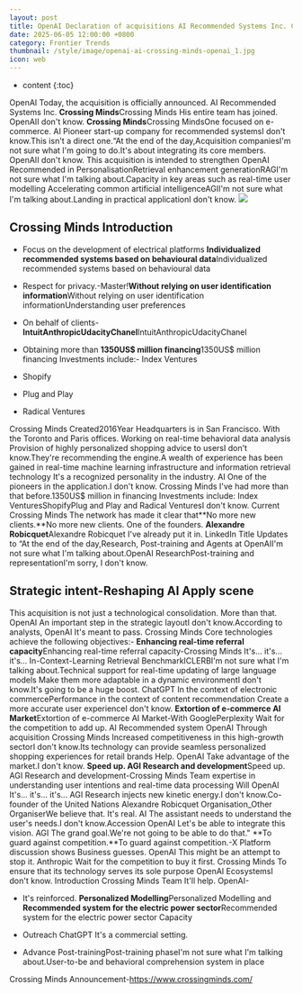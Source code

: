 ```yaml
---
layout: post
title: OpenAI Declaration of acquisitions AI Recommended Systems Inc. Crossing Minds His entire team has joined. OpenAI
date: 2025-06-05 12:00:00 +0800
category: Frontier Trends
thumbnail: /style/image/openai-ai-crossing-minds-openai_1.jpg
icon: web
---
```

* content
{:toc}

OpenAI Today, the acquisition is officially announced. AI Recommended Systems Inc. **Crossing Minds**Crossing Minds His entire team has joined. OpenAII don't know.
**Crossing Minds**Crossing MindsOne focused on e-commerce. AI Pioneer start-up company for recommended systemsI don't know.This isn't a direct one.“At the end of the day,Acquisition companiesI'm not sure what I'm going to do.It's about integrating its core members. OpenAII don't know.
This acquisition is intended to strengthen OpenAI Recommended in PersonalisationRetrieval enhancement generationRAGI'm not sure what I'm talking about.Capacity in key areas such as real-time user modelling Accelerating common artificial intelligenceAGII'm not sure what I'm talking about.Landing in practical applicationI don't know.
![](https://assets-v2.circle.so/k2bihhhpptnld7s9yjhy5rcklimh)
## Crossing Minds Introduction

- Focus on the development of electrical platforms **Individualized recommended systems based on behavioural data**Individualized recommended systems based on behavioural data

- Respect for privacy.-Master!**Without relying on user identification information**Without relying on user identification informationUnderstanding user preferences

- On behalf of clients-**IntuitAnthropicUdacityChanel**IntuitAnthropicUdacityChanel

- Obtaining more than **1350US$ million financing**1350US$ million financing Investments include:-
Index Ventures

- Shopify

- Plug and Play

- Radical Ventures

Crossing Minds Created2016Year Headquarters is in San Francisco. With the Toronto and Paris offices. Working on real-time behavioral data analysis Provision of highly personalized shopping advice to usersI don't know.They're recommending the engine.A wealth of experience has been gained in real-time machine learning infrastructure and information retrieval technology It's a recognized personality in the industry. AI One of the pioneers in the application.I don't know.
Crossing Minds I've had more than that before.1350US$ million in financing Investments include: Index VenturesShopifyPlug and Play and Radical VenturesI don't know.
Current Crossing Minds The network has made it clear that**No more new clients.**No more new clients. One of the founders. **Alexandre Robicquet**Alexandre Robicquet I've already put it in. LinkedIn Title Updates to “At the end of the day,Research, Post-training and Agents at OpenAII'm not sure what I'm talking about.OpenAI ResearchPost-training and representationI'm sorry, I don't know.

## Strategic intent-Reshaping AI Apply scene
This acquisition is not just a technological consolidation. More than that. OpenAI An important step in the strategic layoutI don't know.According to analysts, OpenAI It's meant to pass. Crossing Minds Core technologies achieve the following objectives:-
**Enhancing real-time referral capacity**Enhancing real-time referral capacity-Crossing Minds It's... it's... it's... In-Context-Learning Retrieval BenchmarkICLERBI'm not sure what I'm talking about.Technical support for real-time updating of large language models Make them more adaptable in a dynamic environmentI don't know.It's going to be a huge boost. ChatGPT In the context of electronic commercePerformance in the context of content recommendation Create a more accurate user experienceI don't know.
**Extortion of e-commerce AI Market**Extortion of e-commerce AI Market-With GooglePerplexity Wait for the competition to add up. AI Recommended system OpenAI Through acquisition Crossing Minds Increased competitiveness in this high-growth sectorI don't know.Its technology can provide seamless personalized shopping experiences for retail brands Help. OpenAI Take advantage of the market.I don't know.
**Speed up. AGI Research and development**Speed up. AGI Research and development-Crossing Minds Team expertise in understanding user intentions and real-time data processing Will OpenAI It's... it's... it's... AGI Research injects new kinetic energy.I don't know.Co-founder of the United Nations Alexandre Robicquet Organisation_Other OrganiserWe believe that. It's real. AI The assistant needs to understand the user's needs.I don't know.Accession OpenAI Let's be able to integrate this vision. AGI The grand goal.We're not going to be able to do that."
**To guard against competition.**To guard against competition.-X Platform discussion shows Business guesses. OpenAI This might be an attempt to stop it. Anthropic Wait for the competition to buy it first. Crossing Minds To ensure that its technology serves its sole purpose OpenAI EcosystemsI don't know.
Introduction Crossing Minds Team It'll help. OpenAI-

- It's reinforced. **Personalized Modelling**Personalized Modelling and **Recommended system for the electric power sector**Recommended system for the electric power sector Capacity

- Outreach ChatGPT It's a commercial setting.

- Advance Post-trainingPost-training phaseI'm not sure what I'm talking about.User-to-be and behavioral comprehension system in place

Crossing Minds Announcement-https://www.crossingminds.com/
